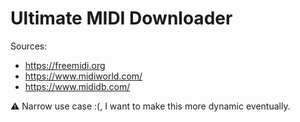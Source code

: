 # Ultimate MIDI Downloader

Sources:
- https://freemidi.org
- https://www.midiworld.com/
- https://www.mididb.com/

⚠️ Narrow use case :(, I want to make this more dynamic eventually.
